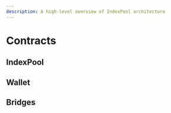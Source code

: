 ```yaml
---
description: A high-level overview of IndexPool architecture
---
```


# Contracts

## IndexPool

## Wallet

## Bridges



